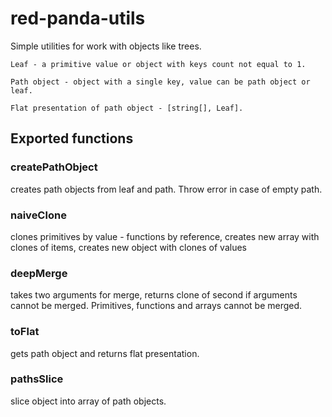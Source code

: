 # red-panda-utils

Simple utilities for work with objects like trees.

    Leaf - a primitive value or object with keys count not equal to 1.

    Path object - object with a single key, value can be path object or leaf.

    Flat presentation of path object - [string[], Leaf].

## Exported functions

### createPathObject
creates path objects from leaf and path. Throw error in case of empty path.

### naiveClone
clones primitives by value - functions by reference, creates new array with clones of items,
creates new object with clones of values

### deepMerge
takes two arguments for merge, returns clone of second if arguments cannot be merged.
Primitives, functions and arrays cannot be merged.

### toFlat
gets path object and returns flat presentation.

### pathsSlice
slice object into array of path objects.
